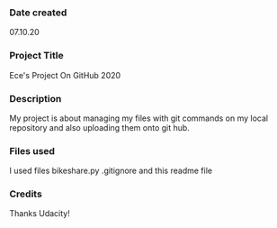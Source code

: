 ### Date created
07.10.20
### Project Title
Ece's Project On GitHub 2020

### Description
My project is about managing my files with git commands on my local repository and also uploading them onto git hub.

### Files used
I used files bikeshare.py .gitignore and this readme file
### Credits
Thanks Udacity!
